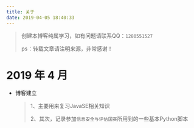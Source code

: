 ```yaml
---
title: 关于
date: 2019-04-05 18:40:33
---
```

> 创建本博客纯属学习，如有问题请联系QQ：`1280551527`
> 
> ps：转载文章请注明来源，非常感谢！
# 2019 年 4 月
- 博客建立
	> 1、主要用来复习JavaSE相关知识
	> 
	> 2、其次，记录参加`信息安全与评估国赛`所用到的一些基本Python脚本